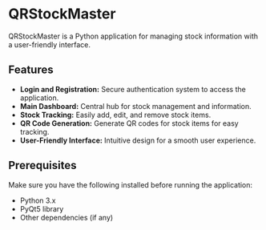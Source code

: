 # QRStockMaster

QRStockMaster is a Python application for managing stock information with a user-friendly interface.

## Features

- **Login and Registration:** Secure authentication system to access the application.
- **Main Dashboard:** Central hub for stock management and information.
- **Stock Tracking:** Easily add, edit, and remove stock items.
- **QR Code Generation:** Generate QR codes for stock items for easy tracking.
- **User-Friendly Interface:** Intuitive design for a smooth user experience.

## Prerequisites

Make sure you have the following installed before running the application:

- Python 3.x
- PyQt5 library
- Other dependencies (if any)



